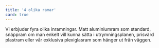 ```yaml
---
title: '4 olika ramar'
card: true
---
```


Vi erbjuder fyra olika inramningar. Matt aluminiumram som standard, snäppram om man enkelt vill kunna sätta i utrymningsplanen, prisvärd plastram eller vår exklusiva plexiglasram som hänger ut från väggen.